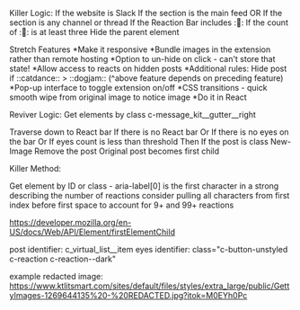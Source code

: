 Killer Logic:
  If the website is Slack
  If the section is the main feed OR
  If the section is any channel or thread
  If the Reaction Bar includes ::eyes::
  If the count of ::eyes:: is at least three
  Hide the parent element


Stretch Features
*Make it responsive
*Bundle images in the extension rather than remote hosting
*Option to un-hide on click - can't store that state!
*Allow access to reacts on hidden posts
  *Additional rules: Hide post if ::catdance:: > ::dogjam::
  (^above feature depends on preceding feature)
*Pop-up interface to toggle extension on/off
*CSS transitions - quick smooth wipe from original image to notice image
*Do it in React


Reviver Logic:
  Get elements by class c-message_kit__gutter__right
    



  Traverse down to React bar
  If there is no React bar
  Or
  If there is no eyes on the bar
  Or
  If eyes count is less than threshold
  Then
  If the post is class New-Image
  Remove the post
  Original post becomes first child


Killer Method:

Get element by ID or class - 
aria-label[0] is the first character in a strong describing the number of reactions
  consider pulling all characters from first index before first space to account for 9+ and 99+ reactions

https://developer.mozilla.org/en-US/docs/Web/API/Element/firstElementChild


post identifier: c_virtual_list__item
eyes identifier: class="c-button-unstyled c-reaction c-reaction--dark"

example redacted image: https://www.ktlitsmart.com/sites/default/files/styles/extra_large/public/GettyImages-1269644135%20-%20REDACTED.jpg?itok=M0EYh0Pc
